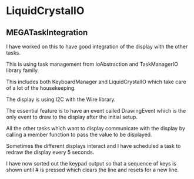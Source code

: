 # LiquidCrystalIO
 
## MEGATaskIntegration 
 
I have worked on this to have good integration of the display with the other tasks.

This is using task management from IoAbstraction and TaskManagerIO library family.

This includes both KeyboardManager and LiquidCrystalIO which take care of a lot of the housekeeping.

The display is using I2C with the Wire library.

The essential feature is to have an event called DrawingEvent which is the only event to draw to the display after the initial setup.

All the other tasks which want to display communicate with the display by calling a member function to pass the value to be displayed.

Sometimes the different displays interact and I have scheduled a task to redraw the display every 5 seconds.

I have now sorted out the keypad output so that a sequence of keys is shown until # is pressed which clears the line and resets for a new line.
